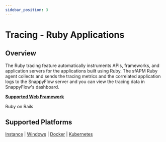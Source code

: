 ```yaml
---
sidebar_position: 3 
---
```



# Tracing - Ruby Applications

## Overview

The Ruby tracing feature automatically instruments APIs, frameworks, and application servers for the applications built using Ruby. The sfAPM Ruby agent collects and sends the tracing metrics and the correlated application logs to the SnappyFlow server and you can view the tracing data in SnappyFlow's dashboard.

<div class="blue_textbox">
	<b><u>Supported Web Framework</u></b>
	<p>
     Ruby on Rails
	</p>
</div>

## Supported Platforms

[Instance](/docs/selfhosted-turbo/Tracing/ruby/instance) | [Windows](/docs/selfhosted-turbo/Tracing/ruby/instance) | [Docker](/docs/selfhosted-turbo/Tracing/ruby/docker) | [Kubernetes](/docs/selfhosted-turbo/Tracing/ruby/kubernetes) 

